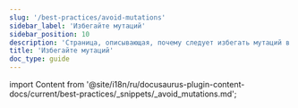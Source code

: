 ```yaml
---
slug: '/best-practices/avoid-mutations'
sidebar_label: 'Избегайте мутаций'
sidebar_position: 10
description: 'Страница, описывающая, почему следует избегать мутаций в ClickHouse'
title: 'Избегайте мутаций'
doc_type: guide
---
```

import Content from '@site/i18n/ru/docusaurus-plugin-content-docs/current/best-practices/_snippets/_avoid_mutations.md';

<Content />